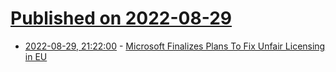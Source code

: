 # [Published on 2022-08-29](index.md)

* [2022-08-29, 21:22:00](https://tech.slashdot.org/story/22/08/29/2039244/microsoft-finalizes-plans-to-fix-unfair-licensing-in-eu?utm_source=rss1.0mainlinkanon&utm_medium=feed) - [Microsoft Finalizes Plans To Fix Unfair Licensing in EU](https://tech.slashdot.org/story/22/08/29/2039244/microsoft-finalizes-plans-to-fix-unfair-licensing-in-eu?utm_source=rss1.0mainlinkanon&utm_medium=feed)
